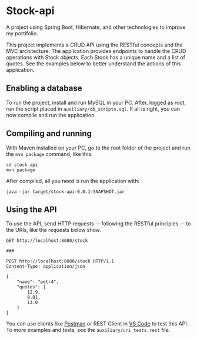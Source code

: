 # Stock-api

A project using Spring Boot, Hibernate, and other technologies to improve my
portifolio.

This project implements a CRUD API using the RESTful concepts and the MVC
architecture. The application provides endpoints to handle the CRUD
operations with Stock objects. Each Stock has a unique name and a list of
quotes. See the examples below to better understand the actions of this
application.

## Enabling a database

To run the project, install and run MySQL in your PC. After, logged as root,
run the script placed in `auxiliary/db_scripts.sql`. If all is right, you can
now compile and run the application.

## Compiling and running

With Maven installed on your PC, go to the root folder of the project and run
the `mvn package` command, like this.

``` shell
cd stock-api
mvn package
```

After compiled, all you need is run the application with:

``` shell
java -jar target/stock-api-0.0.1-SNAPSHOT.jar
```

## Using the API

To use the API, send HTTP requests -- following the RESTful principles -- to
the URIs, like the requests below show.

``` HTTP
GET http://localhost:8080/stock

###

POST http://localhost:8080/stock HTTP/1.1
Content-Type: application/json

{
    "name": "petr4",
    "quotes": [
        12.9,
        9.81,
        13.0
    ]
}
```

You can use clients like [Postman](https://www.postman.com/) or REST Client
in [VS Code](https://code.visualstudio.com/) to test this API. To more
examples and tests, see the `auxiliary/uri_tests.rest` file.
